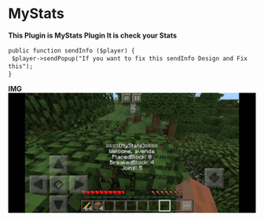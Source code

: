 # MyStats
**This Plugin is MyStats Plugin It is check your Stats**
<pre><code>public function sendInfo ($player) {
 $player->sendPopup("If you want to fix this sendInfo Design and Fix this");
}</code></pre>

**IMG**
<img src = "/img.jpg" alt = "noimg"></img>
